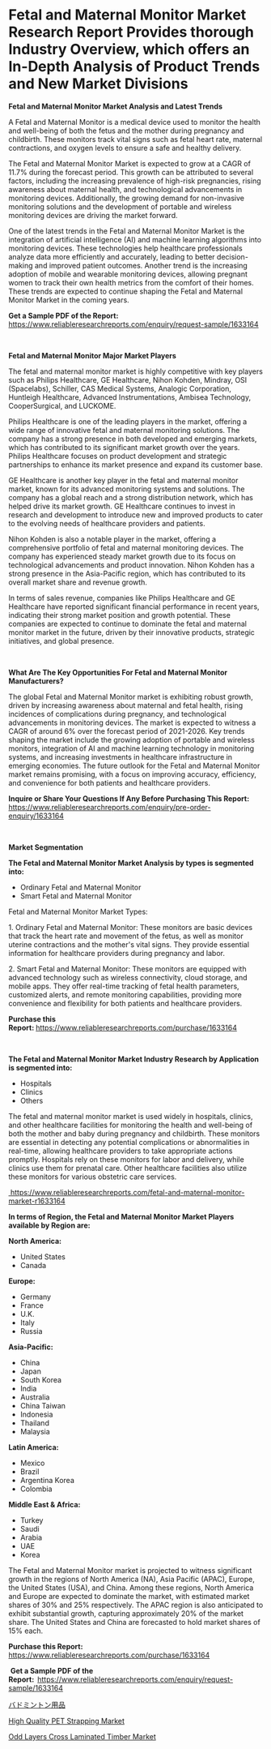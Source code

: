 <p><h1>Fetal and Maternal Monitor Market Research Report Provides thorough Industry Overview, which offers an In-Depth Analysis of Product Trends and New Market Divisions</h1></p><p><strong>Fetal and Maternal Monitor Market Analysis and Latest Trends</strong></p>
<p><p>A Fetal and Maternal Monitor is a medical device used to monitor the health and well-being of both the fetus and the mother during pregnancy and childbirth. These monitors track vital signs such as fetal heart rate, maternal contractions, and oxygen levels to ensure a safe and healthy delivery.</p><p>The Fetal and Maternal Monitor Market is expected to grow at a CAGR of 11.7% during the forecast period. This growth can be attributed to several factors, including the increasing prevalence of high-risk pregnancies, rising awareness about maternal health, and technological advancements in monitoring devices. Additionally, the growing demand for non-invasive monitoring solutions and the development of portable and wireless monitoring devices are driving the market forward.</p><p>One of the latest trends in the Fetal and Maternal Monitor Market is the integration of artificial intelligence (AI) and machine learning algorithms into monitoring devices. These technologies help healthcare professionals analyze data more efficiently and accurately, leading to better decision-making and improved patient outcomes. Another trend is the increasing adoption of mobile and wearable monitoring devices, allowing pregnant women to track their own health metrics from the comfort of their homes. These trends are expected to continue shaping the Fetal and Maternal Monitor Market in the coming years.</p></p>
<p><strong>Get a Sample PDF of the Report:&nbsp;</strong> <a href="https://www.reliableresearchreports.com/enquiry/request-sample/1633164">https://www.reliableresearchreports.com/enquiry/request-sample/1633164</a></p>
<p>&nbsp;</p>
<p><strong>Fetal and Maternal Monitor Major Market Players</strong></p>
<p><p>The fetal and maternal monitor market is highly competitive with key players such as Philips Healthcare, GE Healthcare, Nihon Kohden, Mindray, OSI (Spacelabs), Schiller, CAS Medical Systems, Analogic Corporation, Huntleigh Healthcare, Advanced Instrumentations, Ambisea Technology, CooperSurgical, and LUCKOME. </p><p>Philips Healthcare is one of the leading players in the market, offering a wide range of innovative fetal and maternal monitoring solutions. The company has a strong presence in both developed and emerging markets, which has contributed to its significant market growth over the years. Philips Healthcare focuses on product development and strategic partnerships to enhance its market presence and expand its customer base. </p><p>GE Healthcare is another key player in the fetal and maternal monitor market, known for its advanced monitoring systems and solutions. The company has a global reach and a strong distribution network, which has helped drive its market growth. GE Healthcare continues to invest in research and development to introduce new and improved products to cater to the evolving needs of healthcare providers and patients. </p><p>Nihon Kohden is also a notable player in the market, offering a comprehensive portfolio of fetal and maternal monitoring devices. The company has experienced steady market growth due to its focus on technological advancements and product innovation. Nihon Kohden has a strong presence in the Asia-Pacific region, which has contributed to its overall market share and revenue growth. </p><p>In terms of sales revenue, companies like Philips Healthcare and GE Healthcare have reported significant financial performance in recent years, indicating their strong market position and growth potential. These companies are expected to continue to dominate the fetal and maternal monitor market in the future, driven by their innovative products, strategic initiatives, and global presence.</p></p>
<p>&nbsp;</p>
<p><strong>What Are The Key Opportunities For Fetal and Maternal Monitor Manufacturers?</strong></p>
<p><p>The global Fetal and Maternal Monitor market is exhibiting robust growth, driven by increasing awareness about maternal and fetal health, rising incidences of complications during pregnancy, and technological advancements in monitoring devices. The market is expected to witness a CAGR of around 6% over the forecast period of 2021-2026. Key trends shaping the market include the growing adoption of portable and wireless monitors, integration of AI and machine learning technology in monitoring systems, and increasing investments in healthcare infrastructure in emerging economies. The future outlook for the Fetal and Maternal Monitor market remains promising, with a focus on improving accuracy, efficiency, and convenience for both patients and healthcare providers.</p></p>
<p><strong>Inquire or Share Your Questions If Any Before Purchasing This Report:</strong> <a href="https://www.reliableresearchreports.com/enquiry/pre-order-enquiry/1633164">https://www.reliableresearchreports.com/enquiry/pre-order-enquiry/1633164</a></p>
<p>&nbsp;</p>
<p><strong>Market Segmentation</strong></p>
<p><strong>The Fetal and Maternal Monitor Market Analysis by types is segmented into:</strong></p>
<p><ul><li>Ordinary Fetal and Maternal Monitor</li><li>Smart Fetal and Maternal Monitor</li></ul></p>
<p><p>Fetal and Maternal Monitor Market Types:</p><p>1. Ordinary Fetal and Maternal Monitor: These monitors are basic devices that track the heart rate and movement of the fetus, as well as monitor uterine contractions and the mother's vital signs. They provide essential information for healthcare providers during pregnancy and labor.</p><p>2. Smart Fetal and Maternal Monitor: These monitors are equipped with advanced technology such as wireless connectivity, cloud storage, and mobile apps. They offer real-time tracking of fetal health parameters, customized alerts, and remote monitoring capabilities, providing more convenience and flexibility for both patients and healthcare providers.</p></p>
<p><strong>Purchase this Report:&nbsp;</strong><a href="https://www.reliableresearchreports.com/purchase/1633164">https://www.reliableresearchreports.com/purchase/1633164</a></p>
<p>&nbsp;</p>
<p><strong>The Fetal and Maternal Monitor Market Industry Research by Application is segmented into:</strong></p>
<p><ul><li>Hospitals</li><li>Clinics</li><li>Others</li></ul></p>
<p><p>The fetal and maternal monitor market is used widely in hospitals, clinics, and other healthcare facilities for monitoring the health and well-being of both the mother and baby during pregnancy and childbirth. These monitors are essential in detecting any potential complications or abnormalities in real-time, allowing healthcare providers to take appropriate actions promptly. Hospitals rely on these monitors for labor and delivery, while clinics use them for prenatal care. Other healthcare facilities also utilize these monitors for various obstetric care services.</p></p>
<p><a href="https://www.reliableresearchreports.com/fetal-and-maternal-monitor-market-r1633164">&nbsp;https://www.reliableresearchreports.com/fetal-and-maternal-monitor-market-r1633164</a></p>
<p><strong>In terms of Region, the Fetal and Maternal Monitor Market Players available by Region are:</strong></p>
<p>
    <p> <strong> North America: </strong>
        <ul>
            <li>United States</li>
            <li>Canada</li>
        </ul>
        </p> 
    <p> <strong> Europe: </strong>
        <ul>
            <li>Germany</li>
            <li>France</li>
            <li>U.K.</li>
            <li>Italy</li>
            <li>Russia</li>
        </ul>
        </p> 
    <p> <strong> Asia-Pacific: </strong>
        <ul>
            <li>China</li>
            <li>Japan</li>
            <li>South Korea</li>
            <li>India</li>
            <li>Australia</li>
            <li>China Taiwan</li>
            <li>Indonesia</li>
            <li>Thailand</li>
            <li>Malaysia</li>
        </ul>
        </p> 
    <p> <strong> Latin America: </strong>
        <ul>
            <li>Mexico</li>
            <li>Brazil</li>
            <li>Argentina Korea</li>
            <li>Colombia</li>
        </ul>
        </p> 
    <p> <strong> Middle East & Africa: </strong>
        <ul>
            <li>Turkey</li>
            <li>Saudi</li>
            <li>Arabia</li>
            <li>UAE</li>
            <li>Korea</li>
        </ul>
    </p>
    </p>
<p><p>The Fetal and Maternal Monitor market is projected to witness significant growth in the regions of North America (NA), Asia Pacific (APAC), Europe, the United States (USA), and China. Among these regions, North America and Europe are expected to dominate the market, with estimated market shares of 30% and 25% respectively. The APAC region is also anticipated to exhibit substantial growth, capturing approximately 20% of the market share. The United States and China are forecasted to hold market shares of 15% each.</p></p>
<p><strong>Purchase this Report: </strong><a href="https://www.reliableresearchreports.com/purchase/1633164">https://www.reliableresearchreports.com/purchase/1633164</a></p>
<p>&nbsp;<strong>Get a Sample PDF of the Report:&nbsp;&nbsp;</strong><a href="https://www.reliableresearchreports.com/enquiry/request-sample/1633164">https://www.reliableresearchreports.com/enquiry/request-sample/1633164</a></p>
<p><strong></strong></p>
<p><p><a href="https://github.com/tubbs463/Market-Research-Report-List-1/blob/main/998662550889.md">バドミントン用品</a></p><p><a href="https://issuu.com/reportprime-2/docs/high-quality-pet-strapping-market-size-2030.pptx">High Quality PET Strapping Market</a></p><p><a href="https://copper-carbon-84f.notion.site/Odd-Layers-Cross-Laminated-Timber-Market-Competitive-Analysis-Market-Trends-and-Forecast-to-2031-6811c937396c4e0da2fa8f55d47694b4">Odd Layers Cross Laminated Timber Market</a></p></p>
